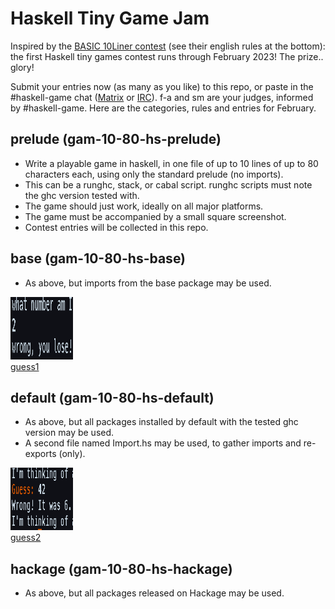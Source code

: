 # Haskell Tiny Game Jam

Inspired by the [BASIC 10Liner contest](https://www.homeputerium.de) (see their english rules at the bottom):
the first Haskell tiny games contest runs through February 2023!
The prize.. glory! <!-- and advancing the Haskell game dev craft -->

[Matrix]: https://matrix.to/#/#haskell-game:matrix.org
[IRC]:    https://web.libera.chat/#haskell-game

Submit your entries now (as many as you like) to this repo,
or paste in the #haskell-game chat ([Matrix] or [IRC]).
f-a and sm are your judges, informed by #haskell-game.
Here are the categories, rules and entries for February.

## prelude (gam-10-80-hs-prelude)

- Write a playable game in haskell, in one file of up to 10 lines of up to 80 characters each,
  using only the standard prelude (no imports).
- This can be a runghc, stack, or cabal script. runghc scripts must note the ghc version tested with.
- The game should just work, ideally on all major platforms.
- The game must be accompanied by a small square screenshot.
- Contest entries will be collected in this repo.

## base (gam-10-80-hs-base)

- As above, but imports from the base package may be used.

[<img src="base/guess1.png" width=100 height=100><br>guess1](base/guess1.hs)

## default (gam-10-80-hs-default)

- As above, but all packages installed by default with the tested ghc version may be used.
- A second file named Import.hs may be used, to gather imports and re-exports (only).

[<img src="default/guess2.png" width=100 height=100><br>guess2](default/guess2.hs)

## hackage (gam-10-80-hs-hackage)

- As above, but all packages released on Hackage may be used.


